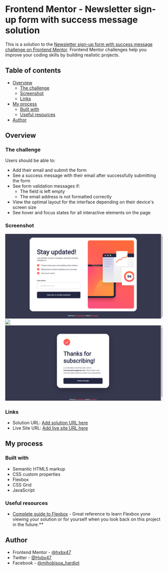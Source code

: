 # Frontend Mentor - Newsletter sign-up form with success message solution

This is a solution to the [Newsletter sign-up form with success message challenge on Frontend Mentor](https://www.frontendmentor.io/challenges/newsletter-signup-form-with-success-message-3FC1AZbNrv). Frontend Mentor challenges help you improve your coding skills by building realistic projects. 

## Table of contents

- [Overview](#overview)
  - [The challenge](#the-challenge)
  - [Screenshot](#screenshot)
  - [Links](#links)
- [My process](#my-process)
  - [Built with](#built-with)
  - [Useful resources](#useful-resources)
- [Author](#author)
 

## Overview

### The challenge

Users should be able to:

- Add their email and submit the form
- See a success message with their email after successfully submitting the form
- See form validation messages if:
  - The field is left empty
  - The email address is not formatted correctly
- View the optimal layout for the interface depending on their device's screen size
- See hover and focus states for all interactive elements on the page

### Screenshot

![](screenshot/desktop-screen.png)
![](screenshot/mobile-screen.png)
![](screenshot/succes-message.png)

### Links

- Solution URL: [Add solution URL here](https://www.frontendmentor.io/solutions/newsletter-sign-up-with-success-message-and-animation-FnfMtBkEDZ) 
- Live Site URL: [Add live site URL here](https://glowing-longma-30fc80.netlify.app/)

## My process

### Built with

- Semantic HTML5 markup
- CSS custom properties
- Flexbox
- CSS Grid
- JavaScript 
 
 
 
### Useful resources 
- [Complete guide to Flexbox](https://css-tricks.com/snippets/css/a-guide-to-flexbox/) - Great reference to learn Flexbox
yone viewing your solution or for yourself when you look back on this project in the future.**

## Author 
- Frontend Mentor - [@hxbx47](https://www.frontendmentor.io/profile/hxbx47)
- Twitter - [@Hxbx47](https://www.twitter.com/Hxbx47)
- Facebook - [@mihobisoa_hardiot](https://www.facebook.com/hxbx.47)
